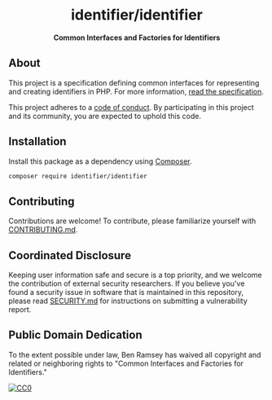 <h1 align="center">identifier/identifier</h1>

<p align="center">
    <strong>Common Interfaces and Factories for Identifiers</strong>
</p>

## About

This project is a specification defining common interfaces for representing and
creating identifiers in PHP. For more information,
[read the specification](https://php-identifier.readthedocs.io).

This project adheres to a [code of conduct](CODE_OF_CONDUCT.md).
By participating in this project and its community, you are expected to
uphold this code.

## Installation

Install this package as a dependency using [Composer](https://getcomposer.org).

``` bash
composer require identifier/identifier
```

## Contributing

Contributions are welcome! To contribute, please familiarize yourself with
[CONTRIBUTING.md](CONTRIBUTING.md).

## Coordinated Disclosure

Keeping user information safe and secure is a top priority, and we welcome the
contribution of external security researchers. If you believe you've found a
security issue in software that is maintained in this repository, please read
[SECURITY.md](SECURITY.md) for instructions on submitting a vulnerability report.

## Public Domain Dedication

To the extent possible under law, Ben Ramsey has waived all copyright and
related or neighboring rights to "Common Interfaces and Factories for
Identifiers."

<a href="https://creativecommons.org/publicdomain/zero/1.0/"><img src="https://i.creativecommons.org/p/zero/1.0/88x31.png" style="border-style: none;" alt="CC0"></a>
